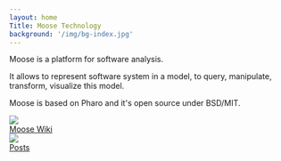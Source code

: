 ```yaml
---
layout: home
Title: Moose Technology
background: '/img/bg-index.jpg'
---
```


Moose is a platform for software analysis.

It allows to represent software system in a model, to query, manipulate, transform, visualize this model.

Moose is based on Pharo and it's open source under BSD/MIT.


<div class="container text-center">
  <div class="row">
    <div class="col">
      <a href="moose-wiki">
        <img src="img/coffee96.png"/>
      <div>Moose Wiki</div>
      </a>
    </div>
    <div class="col">
      <a href="posts">
       <img src="img/sugar96.png"/>
      <div>Posts</div>
      </a>
    </div>
  </div>
</div>
